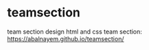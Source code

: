 # teamsection
team section design html and css
team section: https://abalnayem.github.io/teamsection/
